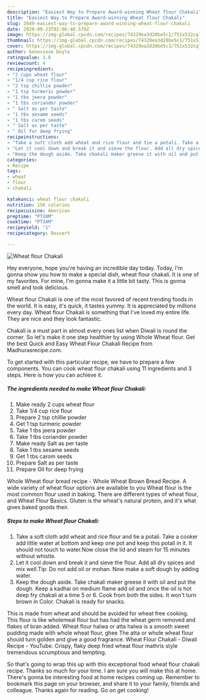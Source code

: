 ```yaml
---
description: "Easiest Way to Prepare Award-winning Wheat flour Chakali"
title: "Easiest Way to Prepare Award-winning Wheat flour Chakali"
slug: 2649-easiest-way-to-prepare-award-winning-wheat-flour-chakali
date: 2020-09-23T02:06:40.570Z
image: https://img-global.cpcdn.com/recipes/74329ea3d20be5c1/751x532cq70/wheat-flour-chakali-recipe-main-photo.jpg
thumbnail: https://img-global.cpcdn.com/recipes/74329ea3d20be5c1/751x532cq70/wheat-flour-chakali-recipe-main-photo.jpg
cover: https://img-global.cpcdn.com/recipes/74329ea3d20be5c1/751x532cq70/wheat-flour-chakali-recipe-main-photo.jpg
author: Genevieve Doyle
ratingvalue: 3.8
reviewcount: 4
recipeingredient:
- "2 cups wheat flour"
- "1/4 cup rice flour"
- "2 tsp chillie powder"
- "1 tsp turmeric powder"
- "1 tbs jeera powder"
- "1 tbs coriander powder"
- " Salt as per taste"
- "1 tbs sesame seeds"
- "1 tbs carom seeds"
- " Salt as per taste"
- " Oil for deep frying"
recipeinstructions:
- "Take a soft cloth add wheat and rice flour and tie a potali. Take a cooker add little water at bottom and keep one pot and keep this potali in it. It should not touch to water.Now close the lid and steam for 15 minutes without whistle."
- "Let it cool down and break it and sieve the flour. Add all dry spices and mix well.Tip: Do not add oil or mohan. Now make a soft dough by adding water."
- "Keep the dough aside. Take chakali maker greese it with oil and put the dough. Keep a kadhai on medium flame add oil and once the oil is hot deep fry chakali at a time 5 or 6. Cook from both the sides. It won&#39;t turn brown in Color. Chakali is ready for snacks."
categories:
- Recipe
tags:
- wheat
- flour
- chakali

katakunci: wheat flour chakali 
nutrition: 156 calories
recipecuisine: American
preptime: "PT10M"
cooktime: "PT34M"
recipeyield: "1"
recipecategory: Dessert

---
```



![Wheat flour Chakali](https://img-global.cpcdn.com/recipes/74329ea3d20be5c1/751x532cq70/wheat-flour-chakali-recipe-main-photo.jpg)

Hey everyone, hope you're having an incredible day today. Today, I'm gonna show you how to make a special dish, wheat flour chakali. It is one of my favorites. For mine, I'm gonna make it a little bit tasty. This is gonna smell and look delicious.

Wheat flour Chakali is one of the most favored of recent trending foods in the world. It is easy, it's quick, it tastes yummy. It is appreciated by millions every day. Wheat flour Chakali is something that I've loved my entire life. They are nice and they look fantastic.

Chakali is a must part in almost every ones list when Diwali is round the corner. So let&#39;s make it one step healthier by using Whole Wheat flour. Get the best Quick and Easy Wheat Flour Chakali Recipe from Madhurasrecipe.com.


To get started with this particular recipe, we have to prepare a few components. You can cook wheat flour chakali using 11 ingredients and 3 steps. Here is how you can achieve it.

<!--inarticleads1-->

##### The ingredients needed to make Wheat flour Chakali:

1. Make ready 2 cups wheat flour
1. Take 1/4 cup rice flour
1. Prepare 2 tsp chillie powder
1. Get 1 tsp turmeric powder
1. Take 1 tbs jeera powder
1. Take 1 tbs coriander powder
1. Make ready  Salt as per taste
1. Take 1 tbs sesame seeds
1. Get 1 tbs carom seeds
1. Prepare  Salt as per taste
1. Prepare  Oil for deep frying


Whole Wheat flour bread recipe - Whole Wheat Brown Bread Recipe. A wide variety of wheat flour options are available to you Wheat flour is the most common flour used in baking. There are different types of wheat flour, and Wheat Flour Basics. Gluten is the wheat&#39;s natural protein, and it&#39;s what gives baked goods their. 

<!--inarticleads2-->

##### Steps to make Wheat flour Chakali:

1. Take a soft cloth add wheat and rice flour and tie a potali. Take a cooker add little water at bottom and keep one pot and keep this potali in it. It should not touch to water.Now close the lid and steam for 15 minutes without whistle.
1. Let it cool down and break it and sieve the flour. Add all dry spices and mix well.Tip: Do not add oil or mohan. Now make a soft dough by adding water.
1. Keep the dough aside. Take chakali maker greese it with oil and put the dough. Keep a kadhai on medium flame add oil and once the oil is hot deep fry chakali at a time 5 or 6. Cook from both the sides. It won&#39;t turn brown in Color. Chakali is ready for snacks.


This is made from wheat and should be avoided for wheat free cooking. This flour is like wholemeal flour but has had the wheat germ removed and flakes of bran added. Wheat flour halwa or atta halwa is a smooth sweet pudding made with whole wheat flour, ghee The atta or whole wheat flour should turn golden and give a good fragrance. Wheat Flour Chakali - Diwali Recipe - YouTube. Crispy, flaky deep fried wheat flour mathris style tremendous scrumptious and tempting. 

So that's going to wrap this up with this exceptional food wheat flour chakali recipe. Thanks so much for your time. I am sure you will make this at home. There's gonna be interesting food at home recipes coming up. Remember to bookmark this page on your browser, and share it to your family, friends and colleague. Thanks again for reading. Go on get cooking!
